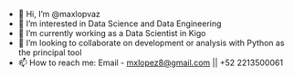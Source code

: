 - 👋 Hi, I’m @maxlopvaz
- 👀 I’m interested in Data Science and Data Engineering
- 🌱 I’m currently working as a Data Scientist in Kigo 
- 💞️ I’m looking to collaborate on development or analysis with Python as the principal tool
- 📫 How to reach me: Email - mxlopez8@gmail.com || +52 2213500061

<!---
maxlopvaz/maxlopvaz is a ✨ special ✨ repository because its `README.md` (this file) appears on your GitHub profile.
You can click the Preview link to take a look at your changes.
--->
